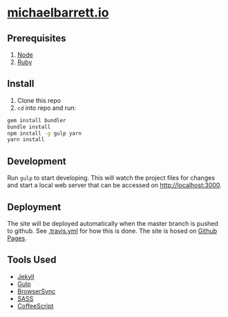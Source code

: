 # [michaelbarrett.io](http://michaelbarrett.io)

## Prerequisites

1. [Node](http://nodejs.org/)
2. [Ruby](https://www.ruby-lang.org/)

## Install

1. Clone this repo
2. `cd` into repo and run:

```bash
gem install bundler
bundle install
npm install -g gulp yarn
yarn install
```

## Development

Run `gulp` to start developing. This will watch the project files for changes and start a local web server that can be accessed on [http://localhost:3000](http://localhost:3000).

## Deployment

The site will be deployed automatically when the master branch is pushed to github. See [.travis.yml](.travis.yml) for how this is done. The site is hosed on [Github Pages](https://pages.github.com/).

## Tools Used

- [Jekyll](https://jekyllrb.com/)
- [Gulp](http://gulpjs.com/)
- [BrowserSync](https://www.browsersync.io/)
- [SASS](http://sass-lang.com/)
- [CoffeeScript](http://coffeescript.org/)
